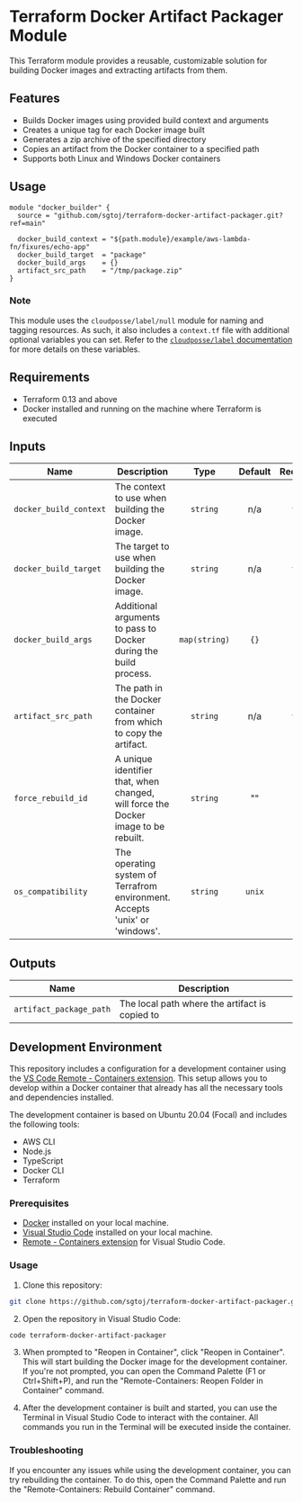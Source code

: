 # Terraform Docker Artifact Packager Module

This Terraform module provides a reusable, customizable solution for building
Docker images and extracting artifacts from them.

## Features

- Builds Docker images using provided build context and arguments
- Creates a unique tag for each Docker image built
- Generates a zip archive of the specified directory
- Copies an artifact from the Docker container to a specified path
- Supports both Linux and Windows Docker containers

## Usage

```hcl
module "docker_builder" {
  source = "github.com/sgtoj/terraform-docker-artifact-packager.git?ref=main"

  docker_build_context = "${path.module}/example/aws-lambda-fn/fixures/echo-app"
  docker_build_target  = "package"
  docker_build_args    = {}
  artifact_src_path    = "/tmp/package.zip"
}
```

### Note

This module uses the `cloudposse/label/null` module for naming and tagging
resources. As such, it also includes a `context.tf` file with additional
optional variables you can set. Refer to the [`cloudposse/label` documentation](https://registry.terraform.io/modules/cloudposse/label/null/latest)
for more details on these variables.

## Requirements

- Terraform 0.13 and above
- Docker installed and running on the machine where Terraform is executed

## Inputs

| Name                   | Description                                                                        | Type          | Default | Required |
|------------------------|------------------------------------------------------------------------------------|:-------------:|:-------:|:--------:|
| `docker_build_context` | The context to use when building the Docker image.                                 | `string`      | n/a     | yes      |
| `docker_build_target`  | The target to use when building the Docker image.                                  | `string`      | n/a     | yes      |
| `docker_build_args`    | Additional arguments to pass to Docker during the build process.                   | `map(string)` | `{}`    | no       |
| `artifact_src_path`    | The path in the Docker container from which to copy the artifact.                  | `string`      | n/a     | yes      |
| `force_rebuild_id`     | A unique identifier that, when changed, will force the Docker image to be rebuilt. | `string`      | ""      | no       |
| `os_compatibility`     | The operating system of Terrafrom environment. Accepts 'unix' or 'windows'.        | `string`      | `unix`  | no       |

## Outputs

| Name                    | Description                                    |
|-------------------------|------------------------------------------------|
| `artifact_package_path` | The local path where the artifact is copied to |

## Development Environment

This repository includes a configuration for a development container using the
[VS Code Remote - Containers extension](https://code.visualstudio.com/docs/remote/containers).
This setup allows you to develop within a Docker container that already has all
the necessary tools and dependencies installed.

The development container is based on Ubuntu 20.04 (Focal) and includes the
following tools:

- AWS CLI
- Node.js
- TypeScript
- Docker CLI
- Terraform

### Prerequisites

- [Docker](https://www.docker.com/products/docker-desktop) installed on your
  local machine.
- [Visual Studio Code](https://code.visualstudio.com/) installed on your
  local machine.
- [Remote - Containers extension](https://marketplace.visualstudio.com/items?itemName=ms-vscode-remote.remote-containers)
  for Visual Studio Code.

### Usage

1. Clone this repository:

```bash
git clone https://github.com/sgtoj/terraform-docker-artifact-packager.git
```

2. Open the repository in Visual Studio Code:

```bash
code terraform-docker-artifact-packager
```

3. When prompted to "Reopen in Container", click "Reopen in Container". This
   will start building the Docker image for the development container. If you're
   not prompted, you can open the Command Palette (F1 or Ctrl+Shift+P), and run
   the "Remote-Containers: Reopen Folder in Container" command.

4. After the development container is built and started, you can use the
   Terminal in Visual Studio Code to interact with the container. All commands
  you run in the Terminal will be executed inside the container.

### Troubleshooting

If you encounter any issues while using the development container, you can try
rebuilding the container. To do this, open the Command Palette and run the
"Remote-Containers: Rebuild Container" command.
